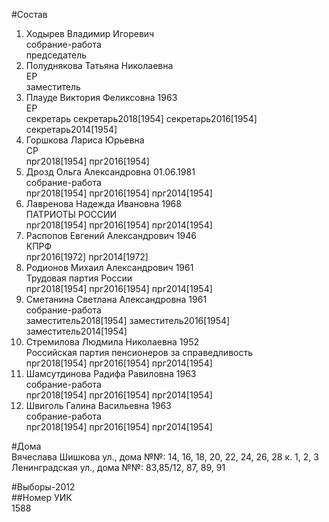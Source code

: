 #Состав  
1. Ходырев Владимир Игоревич  
    собрание-работа  
    председатель  
2. Полуднякова Татьяна Николаевна  
    ЕР  
    заместитель  
3. Плауде Виктория Феликсовна 1963  
    ЕР  
    секретарь секретарь2018[1954] секретарь2016[1954] секретарь2014[1954]  
4. Горшкова Лариса Юрьевна  
    СР  
    прг2018[1954] прг2016[1954]  
5. Дрозд Ольга Александровна 01.06.1981  
    собрание-работа  
    прг2018[1954] прг2016[1954] прг2014[1954]  
6. Лавренова Надежда Ивановна 1968  
    ПАТРИОТЫ РОССИИ  
    прг2018[1954] прг2016[1954] прг2014[1954]  
7. Распопов Евгений Александрович 1946  
    КПРФ  
    прг2016[1972] прг2014[1972]  
8. Родионов Михаил Александрович 1961  
    Трудовая партия России  
    прг2018[1954] прг2016[1954] прг2014[1954]  
9. Сметанина Светлана Александровна 1961  
    собрание-работа  
    заместитель2018[1954] заместитель2016[1954] заместитель2014[1954]  
10. Стремилова Людмила Николаевна 1952  
    Российская партия пенсионеров за справедливость  
    прг2018[1954] прг2016[1954] прг2014[1954]  
11. Шамсутдинова Радифа Равиловна 1963  
    собрание-работа  
    прг2018[1954] прг2016[1954] прг2014[1954]  
12. Швиголь Галина Васильевна 1963  
    собрание-работа  
    прг2018[1954] прг2016[1954] прг2014[1954]  
  
#Дома  
Вячеслава Шишкова ул., дома №№: 14, 16, 18, 20, 22, 24, 26, 28 к. 1, 2, 3 Ленинградская ул., дома №№: 83,85/12, 87, 89, 91  
  
#Выборы-2012  
##Номер УИК  
1588  

